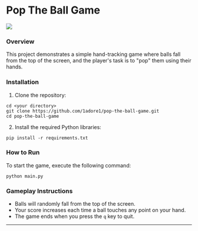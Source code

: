 # Pop The Ball Game
![](https://github.com/1adore1/pop-the-ball-game/blob/main/gif.gif)
### Overview
This project demonstrates a simple hand-tracking game where balls fall from the top of the screen, and the player's task is to "pop" them using their hands.

### Installation

1. Clone the repository:
```
cd <your directory>
git clone https://github.com/1adore1/pop-the-ball-game.git
cd pop-the-ball-game
```
2. Install the required Python libraries:
```
pip install -r requirements.txt
```

### How to Run

To start the game, execute the following command:
```
python main.py
```

### Gameplay Instructions

* Balls will randomly fall from the top of the screen.
* Your score increases each time a ball touches any point on your hand.
* The game ends when you press the ```q``` key to quit.
---

